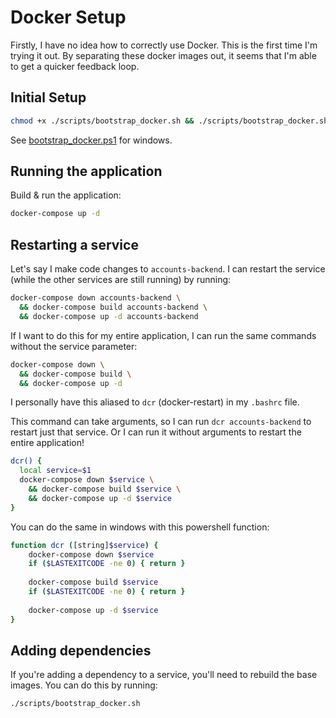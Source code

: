 # Docker Setup

Firstly, I have no idea how to correctly use Docker. This is the first time I'm trying it out. By separating these docker images out, it seems that I'm able to get a quicker feedback loop.

## Initial Setup

```bash 
chmod +x ./scripts/bootstrap_docker.sh && ./scripts/bootstrap_docker.sh 
```

See [bootstrap_docker.ps1](scripts/windows/bootstrap_docker.ps1) for windows.

## Running the application

Build & run the application:
```bash
docker-compose up -d
```

## Restarting a service

Let's say I make code changes to `accounts-backend`. I can restart the service (while the other services are still running) by running:

```bash
docker-compose down accounts-backend \
  && docker-compose build accounts-backend \
  && docker-compose up -d accounts-backend
```

If I want to do this for my entire application, I can run the same commands without the service parameter:

```bash 
docker-compose down \
  && docker-compose build \
  && docker-compose up -d
```

I personally have this aliased to `dcr` (docker-restart) in my `.bashrc` file.

This command can take arguments, so I can run `dcr accounts-backend` to restart just that service. Or I can run it without arguments to restart the entire application!

```bash
dcr() {
  local service=$1
  docker-compose down $service \
    && docker-compose build $service \
    && docker-compose up -d $service                                              
}   
```

You can do the same in windows with this powershell function:

```bash
function dcr ([string]$service) {
    docker-compose down $service
    if ($LASTEXITCODE -ne 0) { return }
    
    docker-compose build $service
    if ($LASTEXITCODE -ne 0) { return }
    
    docker-compose up -d $service
}
```

## Adding dependencies

If you're adding a dependency to a service, you'll need to rebuild the base images. You can do this by running:

```
./scripts/bootstrap_docker.sh
```